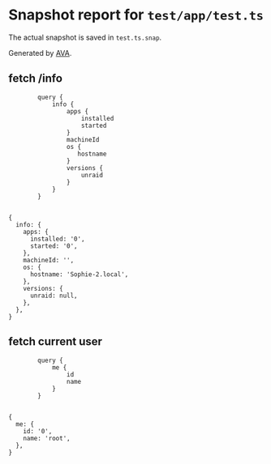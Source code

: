 # Snapshot report for `test/app/test.ts`

The actual snapshot is saved in `test.ts.snap`.

Generated by [AVA](https://avajs.dev).

## fetch /info

> 
            query {
                info {
                    apps {
                        installed
                        started
                    }
                    machineId
                    os {
                       hostname
                    }
                    versions {
                        unraid
                    }
                }
            }
        

    {
      info: {
        apps: {
          installed: '0',
          started: '0',
        },
        machineId: '',
        os: {
          hostname: 'Sophie-2.local',
        },
        versions: {
          unraid: null,
        },
      },
    }

## fetch current user

> 
            query {
                me {
                    id
                    name
                }
            }
        

    {
      me: {
        id: '0',
        name: 'root',
      },
    }
